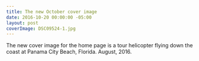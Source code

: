 ```yaml
---
title: The new October cover image
date: 2016-10-20 00:00:00 -05:00
layout: post
coverImage: DSC09524-1.jpg
---
```


The new cover image for the home page is a tour helicopter flying down the coast at Panama City Beach, Florida. August, 2016.
